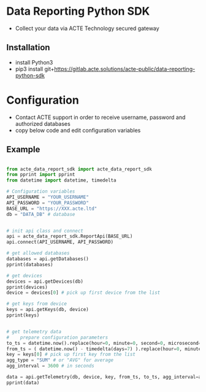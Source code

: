 # Data Reporting Python SDK

- Collect your data via ACTE Technology secured gateway


## Installation

- install Python3
- pip3 install git+https://gitlab.acte.solutions/acte-public/data-reporting-python-sdk


# Configuration

- Contact ACTE support in order to receive username, password and authorized databases
- copy below code and edit configuration variables

## Example

```python

from acte_data_report_sdk import acte_data_report_sdk
from pprint import pprint
from datetime import datetime, timedelta

# Configuration variables
API_USERNAME = "YOUR_USERNAME"
API_PASSWORD = "YOUR_PASSWORD"
BASE_URL = "https://XXX.acte.ltd"
db = "DATA_DB" # database


# init api class and connect
api = acte_data_report_sdk.ReportApi(BASE_URL)
api.connect(API_USERNAME, API_PASSWORD)

# get allowed databases
databases = api.getDatabases()
pprint(databases)

# get devices
devices = api.getDevices(db)
pprint(devices)
device = devices[0] # pick up first device from the list

# get keys from device
keys = api.getKeys(db, device)
pprint(keys)


# get telemetry data
#    prepare configuration parameters
to_ts = datetime.now().replace(hour=0, minute=0, second=0, microsecond=0).timestamp()
from_ts = ( datetime.now() - timedelta(days=7) ).replace(hour=0, minute=0, second=0, microsecond=0).timestamp()
key = keys[0] # pick up first key from the list
agg_type = "SUM" # or "AVG" for average
agg_interval = 3600 # in seconds

data = api.getTelemetry(db, device, key, from_ts, to_ts, agg_interval=agg_interval, agg_type=agg_type)
pprint(data)
```
